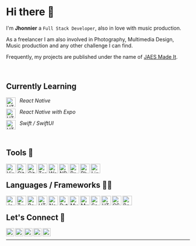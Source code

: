 # Hi there 👋

I'm **Jhonnier** a `Full Stack Developer`, also in love with music production.

As a freelancer I am also involved in Photography, Multimedia Design, Music production and any other challenge I can find.

Frequently, my projects are published under the name of [JAES Made It](https://www.jaesmadeit.com/).

<br />

## Currently Learning

[<img align="left" alt="HTML5" width="26px" src="https://www.jhonnierandrey.info/images/tools/reactnative.png" />][reactnative] &nbsp; _React Native_

[<img align="left" alt="HTML5" width="26px" src="https://www.jhonnierandrey.info/images/tools/expo.png" />][expo] &nbsp; _React Native with Expo_

[<img align="left" alt="HTML5" width="26px" src="https://www.jhonnierandrey.info/images/tools/swiftui.png" />][swiftui] &nbsp; _Swift / SwiftUI_

<br />

## Tools 🔧

[<img align="left" alt="Visual Studio Code" width="26px" src="https://www.jhonnierandrey.info/images/tools/14vscode.png" />][vscode]
[<img align="left" alt="Git" width="26px" src="https://www.jhonnierandrey.info/images/tools/08git.png" />][git]
[<img align="left" alt="GitHub" width="26px" src="https://www.jhonnierandrey.info/images/tools/09github.png" />][github]
[<img align="left" alt="Terminal" width="26px" src="https://www.jhonnierandrey.info/images/tools/10bash.png" />][terminal]
[<img align="left" alt="Workbench" width="26px" src="https://www.jhonnierandrey.info/images/tools/07sqlworkbench.png" />][workbench]
[<img align="left" alt="NPM" width="26px" src="https://www.jhonnierandrey.info/images/tools/11npm.png" />][npm]
[<img align="left" alt="Postman" width="26px" src="https://www.jhonnierandrey.info/images/tools/12postman.png" />][postman]
[<img align="left" alt="Photoshop" width="26px" src="https://www.jhonnierandrey.info/images/tools/15photoshop.png" />][photoshop]
[<img align="left" alt="Lightroom" width="26px" src="https://www.jhonnierandrey.info/images/tools/16lightroom.png" />][lightroom]

<br/>

## Languages / Frameworks 👨‍💻

[<img align="left" alt="JavaScript" width="26px" src="https://www.jhonnierandrey.info/images/tools/03js.png" />][js]
[<img align="left" alt="TypeScript" width="26px" src="https://www.jhonnierandrey.info/images/tools/typescript.png" />][typescript]
[<img align="left" alt="React" width="26px" src="https://www.jhonnierandrey.info/images/tools/04reactjs.png" />][react]
[<img align="left" alt="HTML5" width="26px" src="https://www.jhonnierandrey.info/images/tools/nestjs.png" />][nestjs]
[<img align="left" alt="Node.js" width="26px" src="https://www.jhonnierandrey.info/images/tools/05nodejs.png" />][node]
[<img align="left" alt="Python" width="26px" src="https://www.jhonnierandrey.info/images/tools/python.png" />][python]
[<img align="left" alt="MySQL" width="26px" src="https://www.jhonnierandrey.info/images/tools/mongodb.png" />][mongodb]
[<img align="left" alt="MySQL" width="26px" src="https://www.jhonnierandrey.info/images/tools/06mysql.png" />][mysql]
[<img align="left" alt="Sass" width="26px" src="https://www.jhonnierandrey.info/images/tools/02sass.png" />][sass]
[<img align="left" alt="HTML5" width="26px" src="https://www.jhonnierandrey.info/images/tools/00html.png" />][htmlcss]
[<img align="left" alt="CSS3" width="26px" src="https://www.jhonnierandrey.info/images/tools/01css.png" />][htmlcss]
[<img align="left" alt="Bootstrap" width="26px" src="https://www.jhonnierandrey.info/images/tools/13bootstrap.png" />][bootstrap]

<br />

## Let's Connect 💬

[<img align="left" alt="JhonnierAndrey.com" width="22px" src="https://www.jhonnierandrey.info/images/tools/globe.png"/>][website]
[<img align="left" alt="Twitter | Twitter" width="22px" src="https://www.jhonnierandrey.info/images/tools/twitter.png"/>][twitter]
[<img align="left" alt="Instagram | Instagram" width="22px" src="https://www.jhonnierandrey.info/images/tools/instagram.png"/>][instagram]
[<img align="left" alt="LinkedIn | LinkedIn" width="22px" src="https://www.jhonnierandrey.info/images/tools/linkedin.png"/>][linkedin]
[<img align="left" alt="Youtube | YouTube" width="22px" src="https://www.jhonnierandrey.info/images/tools/youtube.png"/>][youtube]

<br />

---

[jaesmadeit]: https://www.jaesmadeit.com/
[website]: http://www.jhonnierandrey.com/
[twitter]: https://twitter.com/jhonnierandrey
[youtube]: https://youtube.com/jhonnierandrey
[instagram]: https://instagram.com/jhonnierandrey
[linkedin]: https://linkedin.com/in/jhonnierzapata
[vscode]: https://code.visualstudio.com/
[htmlcss]: https://www.w3.org/standards/webdesign/htmlcss.html
[bootstrap]: https://getbootstrap.com/
[sass]: https://sass-lang.com/guide
[js]: https://developer.mozilla.org/en-US/docs/Web/JavaScript
[react]: https://reactjs.org/
[node]: https://nodejs.org/en/
[workbench]: https://www.sql-workbench.eu/
[mysql]: https://www.mysql.com/
[git]: https://git-scm.com/
[github]: https://github.com/
[terminal]: https://ohmyz.sh/
[npm]: https://www.npmjs.com/
[postman]: https://www.postman.com/
[c]: https://en.wikipedia.org/wiki/C_(programming_language)
[python]: https://www.python.org/
[typescript]: https://www.typescriptlang.org/
[photoshop]: https://www.adobe.com/products/photoshop.html
[lightroom]: https://www.adobe.com/products/photoshop-lightroom.html
[reactnative]: https://reactnative.dev/
[expo]: https://docs.expo.dev/
[swiftui]: https://developer.apple.com/xcode/swiftui/
[nestjs]: https://docs.nestjs.com/
[mongodb]: https://www.mongodb.com/
